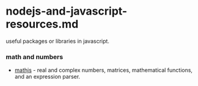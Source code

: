 nodejs-and-javascript-resources.md
=====================================
useful packages or libraries in javascript.


### math and numbers
- [mathjs](http://mathjs.org/) - real and complex numbers, matrices, mathematical functions, and an expression parser.
